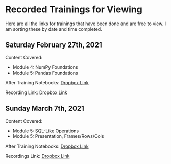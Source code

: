 # Recorded Trainings for Viewing

Here are all the links for trainings that have been done and are free to view. I am sorting these by date and time completed.

## Saturday February 27th, 2021

Content Covered:
- Module 4: NumPy Foundations
- Module 5: Pandas Foundations

After Training Notebooks:
[Dropbox Link](https://www.dropbox.com/sh/5b7rtxny2cl9fid/AACNl_BTM9afw3f1MFz1XX54a?dl=0)

Recording Link:
[Dropbox Link](https://www.dropbox.com/s/l02luusikrchcuw/zoom_0.mp4?dl=0)

## Sunday March 7th, 2021

Content Covered:
- Module 5: SQL-Like Operations
- Module 5: Presentation, Frames/Rows/Cols

After Training Notebooks:
[Dropbox Link](https://www.dropbox.com/sh/2f2lqgl2d0fbfz3/AAB_nnUiApowPk8Jpw0E8gkOa?dl=0)

Recordings Link:
[Dropbox Link](https://www.dropbox.com/sh/5lalrt3psvqh8j3/AADmyANeJ3pGH2Vzqrtl3ZpIa?dl=0)
